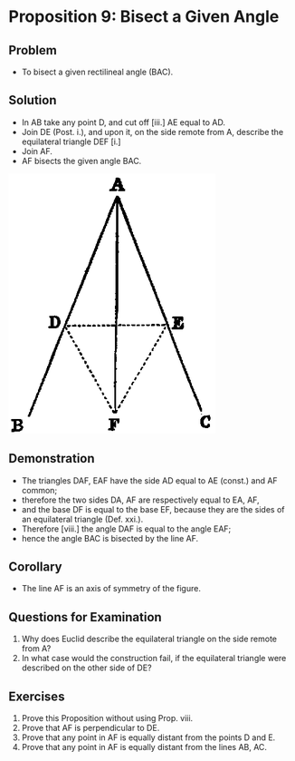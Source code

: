 
# Proposition 9: Bisect a Given Angle

## Problem
* To bisect a given rectilineal angle (BAC).

## Solution
* In AB take any point D, and cut off [iii.] AE equal to AD.
* Join DE (Post. i.), and upon it, on the side remote from A, describe the equilateral triangle DEF [i.]
* Join AF.
* AF bisects the given angle BAC.

![Proposition 9](f024.png)

## Demonstration
* The triangles DAF, EAF have the side AD equal to AE (const.) and AF common;
* therefore the two sides DA, AF are respectively equal to EA, AF,
* and the base DF is equal to the base EF, because they are the sides of an equilateral triangle (Def. xxi.).
* Therefore [viii.] the angle DAF is equal to the angle EAF;
* hence the angle BAC is bisected by the line AF.

## Corollary

* The line AF is an axis of symmetry of the figure.


## Questions for Examination

1. Why does Euclid describe the equilateral triangle on the side remote from A?
2. In what case would the construction fail, if the equilateral triangle were described on the other side of DE?


## Exercises

1. Prove this Proposition without using Prop. viii.
2. Prove that AF is perpendicular to DE.
3. Prove that any point in AF is equally distant from the points D and E.
4. Prove that any point in AF is equally distant from the lines AB, AC.
